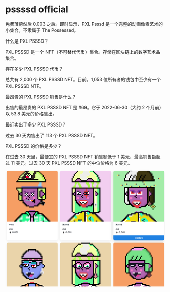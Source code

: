 # pssssd official

免费薄荷然后 0.003 之后。即时显示，PXL Psssd 是一个完整的动画像素艺术的小集合。不隶属于 The Possessed。

什么是 PXL PSSSD？

PXL PSSSD 是一个 NFT（不可替代代币）集合。存储在区块链上的数字艺术品集合。

存在多少 PXL PSSSD 代币？

总共有 2,000 个 PXL PSSSD NFT。目前，1,053 位所有者的钱包中至少有一个 PXL PSSSD NTF。

最昂贵的 PXL PSSSD 销售是什么？

出售的最昂贵的 PXL PSSSD NFT 是 #69。它于 2022-06-30（大约 2 个月前）以 53.8 美元的价格售出。

最近卖出了多少 PXL PSSSD？

过去 30 天内售出了 113 个 PXL PSSSD NFT。

PXL PSSSD 的价格是多少？

在过去 30 天里，最便宜的 PXL PSSSD NFT 销售额低于 1 美元，最高销售额超过 11 美元。过去 30 天 PXL PSSSD NFT 的中位价格为 6 美元。

![nft](1661706783411.jpg)
